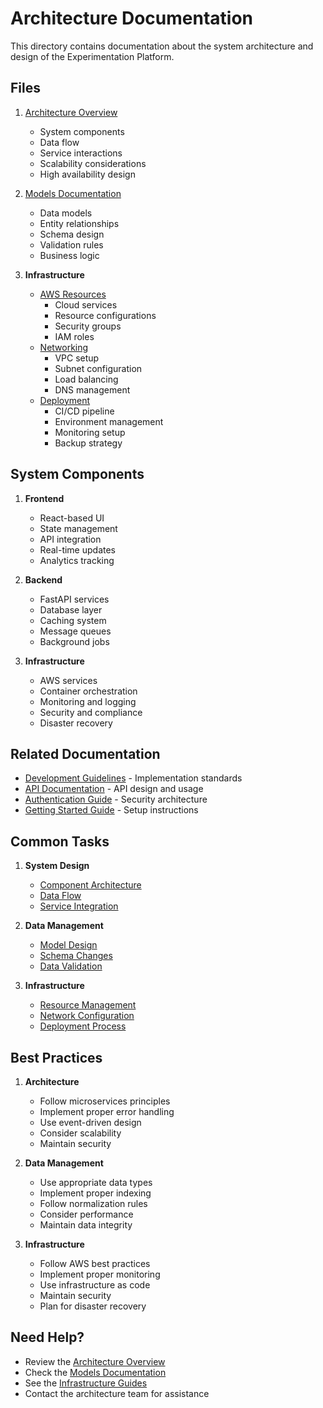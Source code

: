 # Architecture Documentation

This directory contains documentation about the system architecture and design of the Experimentation Platform.

## Files

1. [Architecture Overview](overview.md)
   - System components
   - Data flow
   - Service interactions
   - Scalability considerations
   - High availability design

2. [Models Documentation](models.md)
   - Data models
   - Entity relationships
   - Schema design
   - Validation rules
   - Business logic

3. **Infrastructure**
   - [AWS Resources](infrastructure/aws-resources.md)
     - Cloud services
     - Resource configurations
     - Security groups
     - IAM roles
   - [Networking](infrastructure/networking.md)
     - VPC setup
     - Subnet configuration
     - Load balancing
     - DNS management
   - [Deployment](infrastructure/deployment.md)
     - CI/CD pipeline
     - Environment management
     - Monitoring setup
     - Backup strategy

## System Components

1. **Frontend**
   - React-based UI
   - State management
   - API integration
   - Real-time updates
   - Analytics tracking

2. **Backend**
   - FastAPI services
   - Database layer
   - Caching system
   - Message queues
   - Background jobs

3. **Infrastructure**
   - AWS services
   - Container orchestration
   - Monitoring and logging
   - Security and compliance
   - Disaster recovery

## Related Documentation

- [Development Guidelines](../development/guidelines.md) - Implementation standards
- [API Documentation](../api/README.md) - API design and usage
- [Authentication Guide](../auth/README.md) - Security architecture
- [Getting Started Guide](../getting-started/README.md) - Setup instructions

## Common Tasks

1. **System Design**
   - [Component Architecture](overview.md#components)
   - [Data Flow](overview.md#data-flow)
   - [Service Integration](overview.md#integration)

2. **Data Management**
   - [Model Design](models.md#design)
   - [Schema Changes](models.md#schema)
   - [Data Validation](models.md#validation)

3. **Infrastructure**
   - [Resource Management](infrastructure/aws-resources.md#management)
   - [Network Configuration](infrastructure/networking.md#config)
   - [Deployment Process](infrastructure/deployment.md#process)

## Best Practices

1. **Architecture**
   - Follow microservices principles
   - Implement proper error handling
   - Use event-driven design
   - Consider scalability
   - Maintain security

2. **Data Management**
   - Use appropriate data types
   - Implement proper indexing
   - Follow normalization rules
   - Consider performance
   - Maintain data integrity

3. **Infrastructure**
   - Follow AWS best practices
   - Implement proper monitoring
   - Use infrastructure as code
   - Maintain security
   - Plan for disaster recovery

## Need Help?

- Review the [Architecture Overview](overview.md)
- Check the [Models Documentation](models.md)
- See the [Infrastructure Guides](infrastructure/)
- Contact the architecture team for assistance
